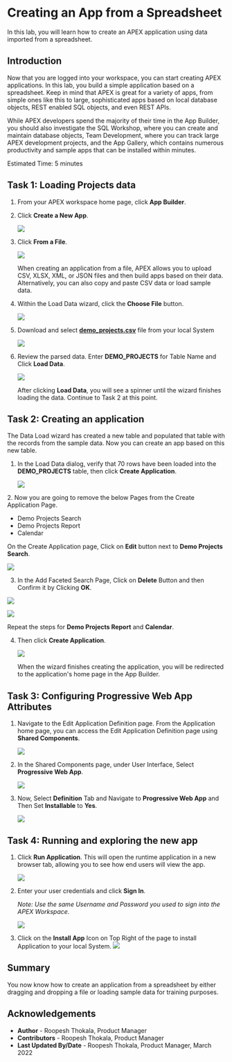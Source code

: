 # Creating an App from a Spreadsheet

In this lab, you will learn how to create an APEX application using data imported from a spreadsheet.

## Introduction
Now that you are logged into your workspace, you can start creating APEX applications. In this lab, you build a simple application based on a spreadsheet. Keep in mind that APEX is great for a variety of apps, from simple ones like this to large, sophisticated apps based on local database objects, REST enabled SQL objects, and even REST APIs.

While APEX developers spend the majority of their time in the App Builder, you should also investigate the SQL Workshop, where you can create and maintain database objects, Team Development, where you can track large APEX development projects, and the App Gallery, which contains numerous productivity and sample apps that can be installed within minutes.

Estimated Time: 5 minutes

## Task 1: Loading Projects data  

1.  From your APEX workspace home page, click **App Builder**.

2.  Click **Create a New App**.

    ![](images/create-app1.png " ")

3.  Click **From a File**.

    ![](images/from-a-file1.png " ")

    When creating an application from a file, APEX allows you to upload CSV, XLSX, XML, or JSON files and then build apps based on their data. Alternatively, you can also copy and paste CSV data or load sample data.

4.  Within the Load Data wizard, click the **Choose File** button.

    ![](images/choose-file.png " ")

5. Download and select [**demo_projects.csv**](demo_projects.csv) file from your local System

    ![](images/select-demo-projects.png " ")

6.  Review the parsed data. Enter **DEMO_PROJECTS** for Table Name and Click **Load Data**.

    ![](images/new-table-name.png " ")

    After clicking **Load Data**, you will see a spinner until the wizard finishes loading the data. Continue to Task 2 at this point.

## Task 2: Creating an application

The Data Load wizard has created a new table and populated that table with the records from the sample data. Now you can create an app based on this new table.

1.  In the Load Data dialog, verify that 70 rows have been loaded into the **DEMO_PROJECTS** table, then click **Create Application**.

    ![](images/data-loaded.png " ")

[//]: # (click **Create Application**. )
[//]: # (images/continue-to-create-application-wizard.png " ")
[//]: # (Remove Steps 2 and 3)
2. Now you are going to remove the below Pages from the Create Application Page.  
  - Demo Projects Search  
  - Demo Projects Report  
  - Calendar

  On the Create Application page, Click on **Edit** button next to **Demo Projects Search**.

  ![](images/delete-pages.png " ")

3. In the Add Faceted Search Page, Click on **Delete** Button and then Confirm it by Clicking **OK**.

  ![](images/delete-page1.png " ")

  ![](images/delete-page2.png " ")

Repeat the steps for **Demo Projects Report** and **Calendar**.

4. Then click **Create Application**.

    ![](images/create-application2.png " ")

    When the wizard finishes creating the application, you will be redirected to the application's home page in the App Builder.

## Task 3: Configuring Progressive Web App Attributes

1. Navigate to the Edit Application Definition page. From the Application home page, you can access the Edit Application Definition page using **Shared Components**.

    ![](images/navigate-to-shared-components1.png " ")

2. In the Shared Components page, under User Interface, Select **Progressive Web App**.

    ![](images/navigate-to-pwa1.png " ")

3. Now, Select **Definition** Tab and Navigate to **Progressive Web App** and Then Set **Installable** to **Yes**.

    ![](images/navigate-to-pwa.png " ")

## Task 4: Running and exploring the new app

1.  Click **Run Application**. This will open the runtime application in a new browser tab, allowing you to see how end users will view the app.

    ![](images/enable-pwa.png " ")

2.  Enter your user credentials and click **Sign In**.

    *Note: Use the same Username and Password you used to sign into the APEX Workspace.*

    ![](images/sign-in3.png " ")

3. Click on the **Install App** Icon on Top Right of the page to install Application to your local System.
    ![](images/install-app1.png " ")

## **Summary**

You now know how to create an application from a spreadsheet by either dragging and dropping a file or loading sample data for training purposes.

## **Acknowledgements**

 - **Author** -  Roopesh Thokala, Product Manager
 - **Contributors** - Roopesh Thokala, Product Manager
 - **Last Updated By/Date** - Roopesh Thokala, Product Manager, March 2022
